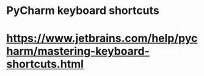 # PyCharm keyboard shortcuts
# https://www.jetbrains.com/help/pycharm/mastering-keyboard-shortcuts.html